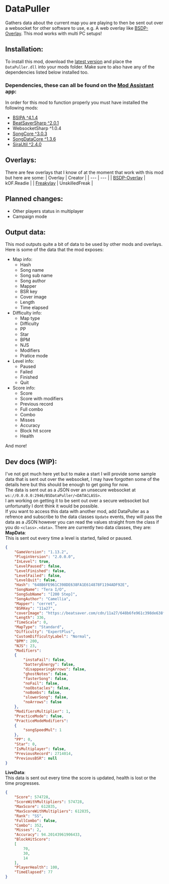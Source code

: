 # DataPuller
Gathers data about the current map you are playing to then be sent out over a websocket for other software to use, e.g. A web overlay like [BSDP-Overlay](https://github.com/kOFReadie/BSDP-Overlay). This mod works with multi PC setups!

## Installation:
To install this mod, download the [latest version](https://github.com/kOFReadie/BSDataPuller/releases/latest) and place the `DataPuller.dll` into your mods folder. Make sure to also have any of the dependencies listed below installed too.
### Dependencies, these can all be found on the [Mod Assistant](https://github.com/Assistant/ModAssistant) app:
In order for this mod to function properly you must have installed the following mods:
- [BSIPA ^4.1.4](https://github.com/bsmg/BeatSaber-IPA-Reloaded)
- [BeatSaverSharp ^2.0.1](https://github.com/lolPants/BeatSaverSharp)
- WebsocketSharp ^1.0.4
- [SongCore ^3.0.3](https://github.com/Kylemc1413/SongCore)
- [SongDataCore ^1.3.6](https://github.com/halsafar/BeatSaberSongDataCore/)
- [SiraUtil ^2.4.0](https://github.com/Auros/SiraUtil)

## Overlays:
There are few overlays that I know of at the moment that work with this mod but here are some:
| Overlay | Creator |
| --- | --- |
| [BSDP-Overlay](https://github.com/kOFReadie/BSDP-Overlay) | kOF.Readie |
| [Freakylay](https://github.com/UnskilledFreak/Freakylay) | UnskilledFreak |

## Planned changes:
- Other players status in multiplayer
- Campaign mode

## Output data:
This mod outputs quite a bit of data to be used by other mods and overlays. Here is some of the data that the mod exposes:
- Map info:
    - Hash
    - Song name
    - Song sub name
    - Song author
    - Mapper
    - BSR key
    - Cover image
    - Length
    - Time elapsed
- Difficulty info:
    - Map type
    - Difficulty
    - PP
    - Star
    - BPM
    - NJS
    - Modifiers
    - Pratice mode
- Level info:
    - Paused
    - Failed
    - Finished
    - Quit
- Score info:
    - Score
    - Score with modifiers
    - Previous record
    - Full combo
    - Combo
    - Misses
    - Accuracy
    - Block hit score
    - Health

And more!

## Dev docs (WIP):
I've not got much here yet but to make a start I will provide some sample data that is sent out over the websocket, I may have forgotten some of the details here but this should be enough to get going for now.  
The data is sent out as a JSON over an unsecure websocket at `ws://0.0.0.0:2946/BSDataPuller/<DATACLASS>`.  
I am working on getting it to be sent out over a secure websocket but unfortunatly I dont think it would be possible.  
If you want to access this data with another mod, add DataPuller as a refrence and subscribe to the data classes `Update` events, they will pass the data as a JSON however you can read the values straight from the class if you do `<class>.<data>`.
There are currently two data classes, they are:  
**MapData**:  
This is sent out every time a level is started, failed or paused.
```json
{
    "GameVersion": "1.13.2",
    "PluginVersion": "2.0.0.0",
    "InLevel": true,
    "LevelPaused": false,
    "LevelFinished": false,
    "LevelFailed": false,
    "LevelQuit": false,
    "Hash": "648B6FE961C398DE638FA1E614878F1194ADF92E",
    "SongName": "Tera I/O",
    "SongSubName": "[200 Step]",
    "SongAuthor": "Camellia",
    "Mapper": "cerret",
    "BSRKey": "11a27",
    "coverImage": "https://beatsaver.com/cdn/11a27/648b6fe961c398de638fa1e614878f1194adf92e.jpg",
    "Length": 336,
    "TimeScale": 0,
    "MapType": "Standard",
    "Difficulty": "ExpertPlus",
    "CustomDifficultyLabel": "Normal",
    "BPM": 200,
    "NJS": 23,
    "Modifiers":
    {
        "instaFail": false,
        "batteryEnergy": false,
        "disappearingArrows": false,
        "ghostNotes": false,
        "fasterSong": false,
        "noFail": false,
        "noObstacles": false,
        "noBombs": false,
        "slowerSong": false,
        "noArrows": false
    },
    "ModifiersMultiplier": 1,
    "PracticeMode": false,
    "PracticeModeModifiers":
    {
        "songSpeedMul": 1
    },
    "PP": 0,
    "Star": 0,
    "IsMultiplayer": false,
    "PreviousRecord": 2714014,
    "PreviousBSR": null
}
```
**LiveData**:  
This data is sent out every time the score is updated, health is lost or the time progresses.
```json
{
    "Score": 574728,
    "ScoreWithMultipliers": 574728,
    "MaxScore": 612835,
    "MaxScoreWithMultipliers": 612835,
    "Rank": "SS",
    "FullCombo": false,
    "Combo": 352,
    "Misses": 2,
    "Accuracy": 94.20143961906433,
    "BlockHitScore":
    [
        70,
        30,
        14
    ],
    "PlayerHealth": 100,
    "TimeElapsed": 77
}
```